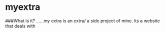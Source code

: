 # myextra
###What is it?
......my extra is an extra/ a side project of mine.
its a website that deals with
